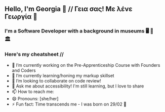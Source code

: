 ## Hello, I'm Georgia 🐠 // Γεια σας! Με λένε Γεωργία 👾

<!--
**rockyrelay/rockyrelay** is a ✨ _special_ ✨ repository because its `README.md` (this file) appears on your GitHub profile.

Here are some ideas to get you started:

- 🔭 I’m currently working on ...
- 🌱 I’m currently learning ...
- 👯 I’m looking to collaborate on ...
- 🤔 I’m looking for help with ...
- 💬 Ask me about ...
- 📫 How to reach me: ...
- 😄 Pronouns: ...
- ⚡ Fun fact: ...
-->

### I'm a Software Developer with a background in museums 🖥 🧡 🏛

### Here's my cheatsheet //

- 🔭 I’m currently working on the Pre-Apprenticeship Course with Founders and Coders
- 🌱 I’m currently learning/honing my markup skillset
- 👯 I’m looking to collaborate on code review!
- 💬 Ask me about accessibility! I'm still learning, but I love to share
- 📫 How to reach me: 
- 😄 Pronouns: [she/her]
- ⚡ Fun fact: Time transcends me - I was born on 29/02 🐸
